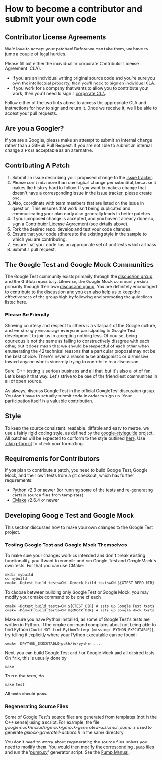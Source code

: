 # How to become a contributor and submit your own code

## Contributor License Agreements

We'd love to accept your patches! Before we can take them, we have to jump a
couple of legal hurdles.

Please fill out either the individual or corporate Contributor License Agreement
(CLA).

*   If you are an individual writing original source code and you're sure you
    own the intellectual property, then you'll need to sign an
    [individual CLA](https://developers.google.com/open-source/cla/individual).
*   If you work for a company that wants to allow you to contribute your work,
    then you'll need to sign a
    [corporate CLA](https://developers.google.com/open-source/cla/corporate).

Follow either of the two links above to access the appropriate CLA and
instructions for how to sign and return it. Once we receive it, we'll be able to
accept your pull requests.

## Are you a Googler?

If you are a Googler, please make an attempt to submit an internal change rather
than a GitHub Pull Request. If you are not able to submit an internal change a
PR is acceptable as an alternative.

## Contributing A Patch

1.  Submit an issue describing your proposed change to the
    [issue tracker](https://github.com/google/googletest).
2.  Please don't mix more than one logical change per submittal, because it
    makes the history hard to follow. If you want to make a change that doesn't
    have a corresponding issue in the issue tracker, please create one.
3.  Also, coordinate with team members that are listed on the issue in question.
    This ensures that work isn't being duplicated and communicating your plan
    early also generally leads to better patches.
4.  If your proposed change is accepted, and you haven't already done so, sign a
    Contributor License Agreement (see details above).
5.  Fork the desired repo, develop and test your code changes.
6.  Ensure that your code adheres to the existing style in the sample to which
    you are contributing.
7.  Ensure that your code has an appropriate set of unit tests which all pass.
8.  Submit a pull request.

## The Google Test and Google Mock Communities

The Google Test community exists primarily through the
[discussion group](http://groups.google.com/group/googletestframework) and the
GitHub repository. Likewise, the Google Mock community exists primarily through
their own [discussion group](http://groups.google.com/group/googlemock). You are
definitely encouraged to contribute to the discussion and you can also help us
to keep the effectiveness of the group high by following and promoting the
guidelines listed here.

### Please Be Friendly

Showing courtesy and respect to others is a vital part of the Google culture,
and we strongly encourage everyone participating in Google Test development to
join us in accepting nothing less. Of course, being courteous is not the same as
failing to constructively disagree with each other, but it does mean that we
should be respectful of each other when enumerating the 42 technical reasons
that a particular proposal may not be the best choice. There's never a reason to
be antagonistic or dismissive toward anyone who is sincerely trying to
contribute to a discussion.

Sure, C++ testing is serious business and all that, but it's also a lot of fun.
Let's keep it that way. Let's strive to be one of the friendliest communities in
all of open source.

As always, discuss Google Test in the official GoogleTest discussion group. You
don't have to actually submit code in order to sign up. Your participation
itself is a valuable contribution.

## Style

To keep the source consistent, readable, diffable and easy to merge, we use a
fairly rigid coding style, as defined by the
[google-styleguide](https://github.com/google/styleguide) project. All patches
will be expected to conform to the style outlined
[here](https://google.github.io/styleguide/cppguide.html). Use
[.clang-format](https://github.com/google/googletest/blob/master/.clang-format)
to check your formatting.

## Requirements for Contributors

If you plan to contribute a patch, you need to build Google Test, Google Mock,
and their own tests from a git checkout, which has further requirements:

*   [Python](https://www.python.org/) v2.3 or newer (for running some of the
    tests and re-generating certain source files from templates)
*   [CMake](https://cmake.org/) v2.6.4 or newer

## Developing Google Test and Google Mock

This section discusses how to make your own changes to the Google Test project.

### Testing Google Test and Google Mock Themselves

To make sure your changes work as intended and don't break existing
functionality, you'll want to compile and run Google Test and GoogleMock's own
tests. For that you can use CMake:

    mkdir mybuild
    cd mybuild
    cmake -Dgtest_build_tests=ON -Dgmock_build_tests=ON ${GTEST_REPO_DIR}

To choose between building only Google Test or Google Mock, you may modify your
cmake command to be one of each

    cmake -Dgtest_build_tests=ON ${GTEST_DIR} # sets up Google Test tests
    cmake -Dgmock_build_tests=ON ${GMOCK_DIR} # sets up Google Mock tests

Make sure you have Python installed, as some of Google Test's tests are written
in Python. If the cmake command complains about not being able to find Python
(`Could NOT find PythonInterp (missing: PYTHON_EXECUTABLE)`), try telling it
explicitly where your Python executable can be found:

    cmake -DPYTHON_EXECUTABLE=path/to/python ...

Next, you can build Google Test and / or Google Mock and all desired tests. On
\*nix, this is usually done by

    make

To run the tests, do

    make test

All tests should pass.

### Regenerating Source Files

Some of Google Test's source files are generated from templates (not in the C++
sense) using a script. For example, the file
*googlemock/include/gmock/gmock-generated-actions.h.pump* is used to generate
*gmock-generated-actions.h* in the same directory.

You don't need to worry about regenerating the source files unless you need to
modify them. You would then modify the corresponding `.pump` files and run the
'[pump.py](googlemock/scripts/pump.py)' generator script. See the
[Pump Manual](googlemock/docs/pump_manual.md).
